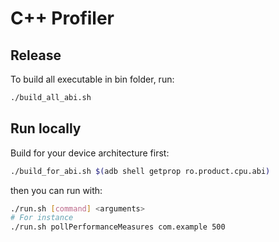 # C++ Profiler

## Release

To build all executable in bin folder, run:

```sh
./build_all_abi.sh
```

## Run locally

Build for your device architecture first:

```sh
./build_for_abi.sh $(adb shell getprop ro.product.cpu.abi)
```

then you can run with:

```sh
./run.sh [command] <arguments>
# For instance
./run.sh pollPerformanceMeasures com.example 500
```
